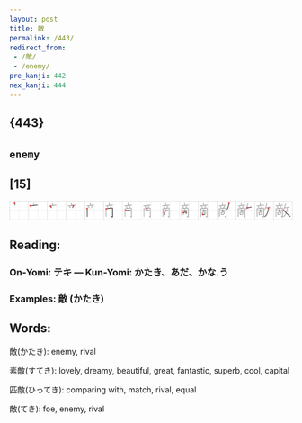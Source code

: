 ```yaml
---
layout: post
title: 敵
permalink: /443/
redirect_from:
 - /敵/
 - /enemy/
pre_kanji: 442
nex_kanji: 444
---
```


## {443}

## `enemy`

## [15]

<div class="stroke"><img src="../images/E695B5.png" /></div>

## Reading:

### On-Yomi: テキ &mdash; Kun-Yomi: かたき、あだ、かな.う

### Examples: 敵 (かたき)

## Words:

敵(かたき): enemy, rival

素敵(すてき): lovely, dreamy, beautiful, great, fantastic, superb, cool, capital

匹敵(ひってき): comparing with, match, rival, equal

敵(てき): foe, enemy, rival
